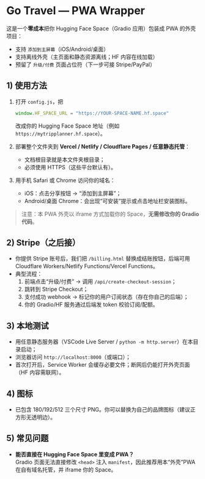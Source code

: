 # Go Travel — PWA Wrapper

这是一个**零成本**把你 Hugging Face Space（Gradio 应用）包装成 PWA 的外壳项目：
- 支持 `添加到主屏幕`（iOS/Android/桌面）
- 支持离线外壳（主页面和静态资源离线；HF 内容在线加载）
- 预留了 `升级/付费` 页面占位符（下一步可接 Stripe/PayPal）

## 1) 使用方法

1. 打开 `config.js`，把
   ```js
   window.HF_SPACE_URL = "https://YOUR-SPACE-NAME.hf.space"
   ```
   改成你的 Hugging Face Space 地址（例如 `https://mytripplanner.hf.space`）。

2. 部署整个文件夹到 **Vercel / Netlify / Cloudflare Pages / 任意静态托管**：
   - 文档根目录就是本文件夹根目录；
   - 必须使用 HTTPS（这些平台默认有）。

3. 用手机 Safari 或 Chrome 访问你的域名：
   - iOS：点击分享按钮 → “添加到主屏幕”；
   - Android/桌面 Chrome：会出现“可安装”提示或点击地址栏安装图标。

> 注意：本 PWA 外壳以 iframe 方式加载你的 Space，**无需修改你的 Gradio 代码**。

## 2) Stripe（之后接）

- 你提供 Stripe 账号后，我们把 `/billing.html` 替换成结账按钮，后端可用 Cloudflare Workers/Netlify Functions/Vercel Functions。
- 典型流程：
  1) 前端点击“升级/付费” → 调用 `/api/create-checkout-session`；
  2) 跳转到 Stripe Checkout；
  3) 支付成功 webhook → 标记你的用户订阅状态（存在你自己的后端）；
  4) 你的 Gradio/HF 服务通过后端发 token 校验订阅/配额。

## 3) 本地测试

- 用任意静态服务器（VSCode Live Server / `python -m http.server`）在本目录启动；
- 浏览器访问 `http://localhost:8000`（或端口）；
- 首次打开后，Service Worker 会缓存必要文件；断网后仍能打开外壳页面（HF 内容需联网）。

## 4) 图标

- 已包含 180/192/512 三个尺寸 PNG。你可以替换为自己的品牌图标（建议正方形无透明边）。

## 5) 常见问题

- **能否直接在 Hugging Face Space 里变成 PWA？**  
  Gradio 页面无法直接修改 `<head>` 注入 `manifest`，因此推荐用本“外壳”PWA在自有域名托管，并 iframe 你的 Space。
